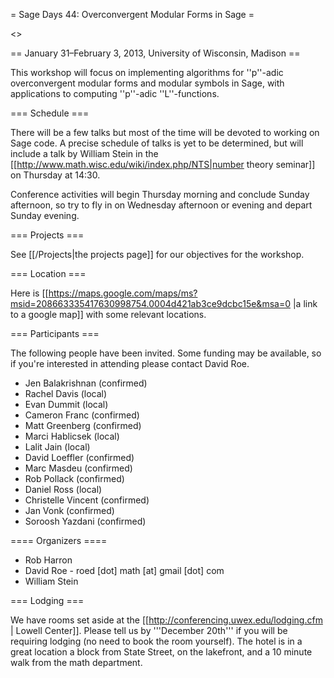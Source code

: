 = Sage Days 44: Overconvergent Modular Forms in Sage =

<<TableOfContents>>

== January 31–February 3, 2013, University of Wisconsin, Madison ==

This workshop will focus on implementing algorithms for ''p''-adic overconvergent modular forms and modular symbols in Sage, with applications to computing ''p''-adic ''L''-functions.

=== Schedule ===

There will be a few talks but most of the time will be devoted to working on Sage code.  A precise schedule of talks is yet to be determined, but will include a talk by William Stein in the [[http://www.math.wisc.edu/wiki/index.php/NTS|number theory seminar]] on Thursday at 14:30.

Conference activities will begin Thursday morning and conclude Sunday afternoon, so try to fly in on Wednesday afternoon or evening and depart Sunday evening.

=== Projects ===

See [[/Projects|the projects page]] for our objectives for the workshop.

=== Location ===

Here is [[https://maps.google.com/maps/ms?msid=208663335417630998754.0004d421ab3ce9dcbc15e&msa=0 |a link to a google map]] with some relevant locations.

=== Participants ===

The following people have been invited.  Some funding may be available, so if you're interested in attending please contact David Roe.

 * Jen Balakrishnan (confirmed)
 * Rachel Davis (local)
 * Evan Dummit (local)
 * Cameron Franc (confirmed)
 * Matt Greenberg (confirmed)
 * Marci Hablicsek (local)
 * Lalit Jain (local)
 * David Loeffler (confirmed)
 * Marc Masdeu (confirmed)
 * Rob Pollack (confirmed)
 * Daniel Ross (local)
 * Christelle Vincent (confirmed)
 * Jan Vonk (confirmed)
 * Soroosh Yazdani (confirmed)

==== Organizers ====

 * Rob Harron
 * David Roe - roed [dot] math [at] gmail [dot] com
 * William Stein

=== Lodging ===

We have rooms set aside at the [[http://conferencing.uwex.edu/lodging.cfm | Lowell Center]]. Please tell us by '''December 20th''' if you will be requiring lodging (no need to book the room yourself). The hotel is in a great location a block from State Street, on the lakefront, and a 10 minute walk from the math department.
